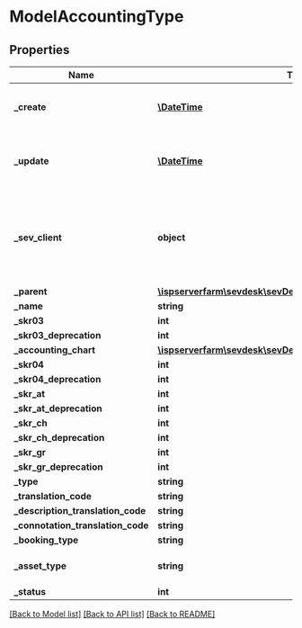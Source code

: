 # ModelAccountingType

## Properties
Name | Type | Description | Notes
------------ | ------------- | ------------- | -------------
**_create** | [**\DateTime**](\DateTime.md) | date the accounting type was created | [optional] 
**_update** | [**\DateTime**](\DateTime.md) | date the accounting type was last updated | [optional] 
**_sev_client** | **object** | sevClient is the unique id every customer has and is used in nearly all operations | [optional] 
**_parent** | [**\ispserverfarm\sevdesk\sevDeskModel\ModelAccountingType**](ModelAccountingType.md) |  | [optional] 
**_name** | **string** |  | [optional] 
**_skr03** | **int** |  | [optional] 
**_skr03_deprecation** | **int** |  | [optional] 
**_accounting_chart** | [**\ispserverfarm\sevdesk\sevDeskModel\ModelAccountingChart**](ModelAccountingChart.md) |  | [optional] 
**_skr04** | **int** |  | [optional] 
**_skr04_deprecation** | **int** |  | [optional] 
**_skr_at** | **int** |  | [optional] 
**_skr_at_deprecation** | **int** |  | [optional] 
**_skr_ch** | **int** |  | [optional] 
**_skr_ch_deprecation** | **int** |  | [optional] 
**_skr_gr** | **int** |  | [optional] 
**_skr_gr_deprecation** | **int** |  | [optional] 
**_type** | **string** |  | [optional] 
**_translation_code** | **string** |  | [optional] 
**_description_translation_code** | **string** |  | [optional] 
**_connotation_translation_code** | **string** |  | [optional] 
**_booking_type** | **string** |  | [optional] 
**_asset_type** | **string** |  | [optional] [default to 'N']
**_status** | **int** |  | [optional] 

[[Back to Model list]](../README.md#documentation-for-models) [[Back to API list]](../README.md#documentation-for-api-endpoints) [[Back to README]](../README.md)


